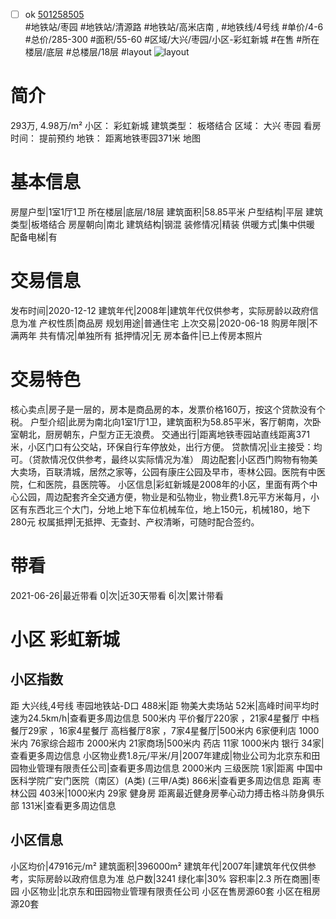 - [ ] ok [501258505](https://bj.5i5j.com/ershoufang/501258505.html)  
 #地铁站/枣园 #地铁站/清源路 #地铁站/高米店南 ,  #地铁线/4号线
#单价/4-6 #总价/285-300 #面积/55-60   #区域/大兴/枣园/小区-彩虹新城 #在售 #所在楼层/底层 #总楼层/18层 #layout 
![layout](http://image2a.5i5j.com/bdir/layout/02427f3391fc44329f35c2a81760e0d4.jpg_P5.jpg) 
# 简介 
 293万,  4.98万/m² 
小区： 彩虹新城
建筑类型： 板塔结合
区域： 大兴 枣园
看房时间： 提前预约
地铁： 距离地铁枣园371米 地图
# 基本信息 
 房屋户型|1室1厅1卫
所在楼层|底层/18层
建筑面积|58.85平米
户型结构|平层
建筑类型|板塔结合
房屋朝向|南北
建筑结构|钢混
装修情况|精装
供暖方式|集中供暖
配备电梯|有
# 交易信息 
 发布时间|2020-12-12
建筑年代|2008年|建筑年代仅供参考，实际房龄以政府信息为准
产权性质|商品房
规划用途|普通住宅
上次交易|2020-06-18
购房年限|不满两年
共有情况|单独所有
抵押情况|无
房本备件|已上传房本照片
# 交易特色 
 核心卖点|房子是一层的，房本是商品房的本，发票价格160万，按这个贷款没有个税。
户型介绍|此房为南北向1室1厅1卫，建筑面积为58.85平米，客厅朝南，次卧室朝北，厨房朝东，户型方正无浪费。
交通出行|距离地铁枣园站直线距离371米，小区门口有公交站，环保自行车停放处，出行方便。
贷款情况|业主接受：均可。（贷款情况仅供参考，最终以实际情况为准）
周边配套|小区西门购物有物美大卖场，百联清城，居然之家等，公园有康庄公园及早市，枣林公园。医院有中医院，仁和医院，县医院等。
小区信息|彩虹新城是2008年的小区，里面有两个中心公园，周边配套齐全交通方便，物业是和弘物业，物业费1.8元平方米每月，小区有东西北三个大门，分地上地下车位机械车位，地上150元，机械180，地下280元
权属抵押|无抵押、无查封、产权清晰，可随时配合签约。
# 带看 
 2021-06-26|最近带看	 0|次|近30天带看	 6|次|累计带看
# 小区 彩虹新城
## 小区指数 
 距 大兴线,4号线 枣园地铁站-D口 488米|距 物美大卖场站 52米|高峰时间平均时速为24.5km/h|查看更多周边信息
500米内 平价餐厅220家 ，21家4星餐厅
中档餐厅29家 ，16家4星餐厅
高档餐厅8家 ，7家4星餐厅|500米内 6家便利店
1000米内 76家综合超市
2000米内 21家商场|500米内 药店 11家
1000米内 银行 34家|查看更多周边信息
小区物业费1.8元/平米/月|2007年建成|物业公司为北京东和田园物业管理有限责任公司|查看更多周边信息
2000米内 三级医院 1家|距离 中国中医科学院广安门医院（南区）(A类) (三甲/A类) 866米|查看更多周边信息
距离 枣林公园 403米|1000米内 29家 健身房
距离最近健身房拳心动力搏击格斗防身俱乐部 131米|查看更多周边信息
## 小区信息 
 小区均价|47916元/m²
建筑面积|396000m²
建筑年代|2007年|建筑年代仅供参考，实际房龄以政府信息为准
总户数|3241
绿化率|30%
容积率|2.3
所在商圈|枣园
小区物业|北京东和田园物业管理有限责任公司
小区在售房源60套
小区在租房源20套
